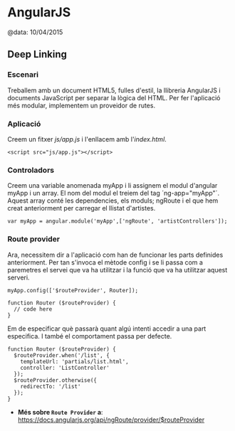 
# AngularJS

@data: 10/04/2015

## Deep Linking

### Escenari

Treballem amb un document HTML5, fulles d'estil, la llibreria AngularJS i
documents JavaScript per separar la lògica del HTML. Per fer l'aplicació més
modular, implementem un proveidor de rutes.

### Aplicació

Creem un fitxer *js/app.js* i l'enllacem amb l'*index.html*.

```
<script src="js/app.js"></script>
```

### Controladors

Creem una variable anomenada myApp i li assignem el modul d'angular myApp i un
array. El nom del modul el treiem del tag ´ng-app="myApp"´. Aquest array conté
les dependencies, els moduls; ngRoute i el que hem creat anteriorment per
carregar el llistat d'artistes.

```
var myApp = angular.module('myApp',['ngRoute', 'artistControllers']);
```

### Route provider

Ara, necessitem dir a l'aplicació com han de funcionar les parts definides
anteriorment. Per tan s'invoca el mètode config i se li passa com a paremetres
el servei que va ha utilitzar i la funció que va ha utilitzar aquest serveri.

```
myApp.config(['$routeProvider', Router]);

function Router ($routeProvider) {
  // code here
}
```

Em de especificar què passarà quant algú intenti accedir a una part especifica.
I també el comportament passa per defecte.

```
function Router ($routeProvider) {
  $routeProvider.when('/list', {
    templateUrl: 'partials/list.html',
    controller: 'ListController'
  });
  $routeProvider.otherwise({
    redirectTo: '/list'
  });
}
```

- **Més sobre `Route Provider` a**: https://docs.angularjs.org/api/ngRoute/provider/$routeProvider
